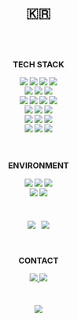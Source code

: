 <!--
**melll93/melll93** is a ✨ _special_ ✨ repository because its `README.md` (this file) appears on your GitHub profile.
Here are some ideas to get you started:
- 🔭 I’m currently working on ...
- 🌱 I’m currently learning ...
- 👯 I’m looking to collaborate on ...
- 🤔 I’m looking for help with ...
- 💬 Ask me about ...
- 📫 How to reach me: ...
- 😄 Pronouns: ...
- ⚡ Fun fact: ...
-->
<!-- ![header](https://capsule-render.vercel.app/api?type=soft&color=auto&height=150&section=header&text=Learnung,&nbsp;Running...&fontSize=70&animation=twinkling) -->

<h1 align="center">🇰🇷</h1>
<br><br>

<h3 align="center">  TECH STACK  </h3>
<p align="center">
  <img src="https://img.shields.io/badge/Java-007396?style=for-the-badge&logo=java&logoColor=white"> 
  <img src="https://img.shields.io/badge/JavaScript-F7DF1E?style=for-the-badge&logo=javascript&logoColor=black"> 
  <img src="https://img.shields.io/badge/HTML5-E34F26?style=for-the-badge&logo=html5&logoColor=white"> 
  <img src="https://img.shields.io/badge/CSS3-1572B6?style=for-the-badge&logo=css3&logoColor=white"> 
  <br>

  <img src="https://img.shields.io/badge/Spring-6DB33F?style=for-the-badge&logo=spring&logoColor=white">
  <img src="https://img.shields.io/badge/Springboot-6DB33F?style=for-the-badge&logo=springboot&logoColor=white">
  <img src="https://img.shields.io/badge/junit5-25A162?style=for-the-badge&logo=junit5&logoColor=white">
  <br>
  
  <img src="https://img.shields.io/badge/Node.js-339933?style=for-the-badge&logo=Node.js&logoColor=white"> 
  <img src="https://img.shields.io/badge/express-000000?style=for-the-badge&logo=express&logoColor=white">
  <img src="https://img.shields.io/badge/React-61DAFB?style=for-the-badge&logo=react&logoColor=black">
  <img src="https://img.shields.io/badge/axios-5A29E4?style=for-the-badge&logo=axios&logoColor=black">
<!--   <img src="https://img.shields.io/badge/webpack-8DD6F9?style=for-the-badge&logo=webpack&logoColor=white"> -->
<!--   <img src="https://img.shields.io/badge/babel-F9DC3E?style=for-the-badge&logo=babel&logoColor=white">   -->
  <br>
  
  <img src="https://img.shields.io/badge/bootstrap-7952B3?style=for-the-badge&logo=bootstrap&logoColor=white">
  <img src="https://img.shields.io/badge/tailwind-06B6D4?style=for-the-badge&logo=tailwindcss&logoColor=white">
  <img src="https://img.shields.io/badge/figma-F24E1E?style=for-the-badge&logo=figma&logoColor=white">
  <br>

  <img src="https://img.shields.io/badge/Oracle-F80000?style=for-the-badge&logo=oracle&logoColor=white"> 
  <img src="https://img.shields.io/badge/MySql-4479A1?style=for-the-badge&logo=mysql&logoColor=white"> 
  <img src="https://img.shields.io/badge/mariadb-003545?style=for-the-badge&logo=mariadb&logoColor=white">
  <br>
  
  <img src="https://img.shields.io/badge/tomcat-F8DC75?style=for-the-badge&logo=apachetomcat&logoColor=white">
  <img src="https://img.shields.io/badge/amazon ec2-FF9900?style=for-the-badge&logo=amazonec2&logoColor=white">
  <img src="https://img.shields.io/badge/docker-2496ED?style=for-the-badge&logo=docker&logoColor=white">
<!--   <img src="https://img.shields.io/badge/jenkins-D24939?style=for-the-badge&logo=jenkins&logoColor=white"> -->
<!--   <img src="https://img.shields.io/badge/kubernetes-326CE5?style=for-the-badge&logo=kubernetes&logoColor=white"> -->
  <br>
</p>
<br>

<h3 align="center">  ENVIRONMENT  </h3>
<p align="center">
  <img src="https://img.shields.io/badge/eclipse-2C2255?style=for-the-badge&logo=eclipseide&logoColor=white" />
  <img src="https://img.shields.io/badge/intellij-000000?style=for-the-badge&logo=intellijidea&logoColor=white" />
  <img src="https://img.shields.io/badge/vscode-007ACC?style=for-the-badge&logo=visualstudiocode&logoColor=white" />
  <br>
  <img src="https://img.shields.io/badge/git-F05032?style=for-the-badge&logo=git&logoColor=white" />  
  <img src="https://img.shields.io/badge/github-181717?style=for-the-badge&logo=github&logoColor=white" />
  <br>
</p>
  <!--<img src="https://img.shields.io/badge/fontawesome-339AF0?style=for-the-badge&logo=fontawesome&logoColor=white">-->
  <!--<img src="https://img.shields.io/badge/linux-FCC624?style=for-the-badge&logo=linux&logoColor=black"> -->
  <!--<img src="https://img.shields.io/badge/vue.js-4FC08D?style=for-the-badge&logo=vue.js&logoColor=white"> -->
  <!--<img src="https://img.shields.io/badge/firebase-FFCA28?style=for-the-badge&logo=firebase&logoColor=white">-->
  <!--<img src="https://img.shields.io/badge/jquery-0769AD?style=for-the-badge&logo=jquery&logoColor=white">-->
  
<!-- [![Solved.ac Profile](http://mazassumnida.wtf/api/v2/generate_badge?boj=yemeltu)](https://solved.ac/yemeltu/) -->
<br>
<p align="center">
  <img align="center" src="http://mazassumnida.wtf/api/v2/generate_badge?boj=yemeltu" />&nbsp;&nbsp;
  <img align="center" src="https://github-readme-stats.vercel.app/api/?username=melll93&show_icons=true&theme=dracula" />
</p>
  
<br>

<h3 align="center">  CONTACT  </h3>
<p align="center">
  <a href="https://melll.tistory.com/">  
    <img src="https://img.shields.io/badge/Tistory-000000?style=for-the-badge&logo=tistory&logoColor=white&link=https://melll.tistory.com">
  </a>
  <a href="https://www.instagram.com/hyeon.o_oy/">
    <img src="https://img.shields.io/badge/Instagram-E4405F?style=for-the-badge&logo=Instagram&logoColor=white">
  </a>

</p>
<br>

<p align="center">
  <img src="https://hits.seeyoufarm.com/api/count/incr/badge.svg?url=https%3A%2F%2Fgithub.com%2Fmelll93&count_bg=%23ED6DA3&title_bg=%2386757E&icon=github.svg&icon_color=%23E1DEDE&title=hits&edge_flat=false"/>
</p>
